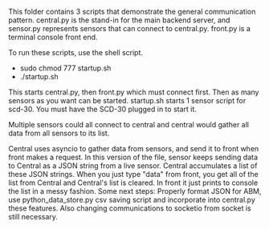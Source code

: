 This folder contains 3 scripts that demonstrate the general communication pattern.
central.py is the stand-in for the main backend server, and sensor.py represents
 sensors that can connect to central.py. front.py is a terminal console front end.

To run these scripts, use the shell script. 

- sudo chmod 777 startup.sh
- ./startup.sh

This starts central.py, then front.py which must connect first. Then as many
sensors as you want can be started. startup.sh starts 1 sensor script for scd-30.
You must have the SCD-30 plugged in to start it.

Multiple sensors could all connect to central and central would gather all data
from all sensors to its list.

Central uses asyncio to gather data from sensors, and send it to front when front
makes a request. In this version of the file, sensor keeps sending data to Central
as a JSON string from a live sensor. Central accumulates a list of these JSON strings.
When you just type "data" from front, you get all of the list from Central and
Central's list is cleared. In front it just prints to console the list in a messy
fashion. Some next steps: Properly format JSON for ABM, use python_data_store.py
csv saving script and incorporate into central.py these features. Also changing
communications to socketio from socket is still necessary.
